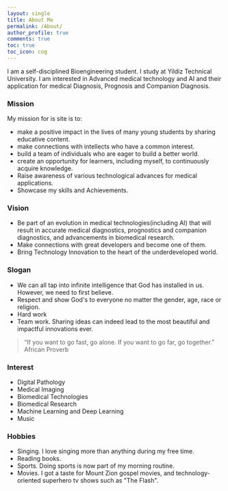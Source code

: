 ```yaml
---
layout: single
title: About Me
permalink: /About/
author_profile: true
comments: true
toc: true
toc_icon: cog
---
```

I am a self-disciplined Bioengineering student. I study at Yildiz Technical University. I am interested in Advanced medical technology and AI and their application for medical Diagnosis, Prognosis and Companion Diagnosis.    
  
### Mission  
My mission for is site is to:  
* make a positive impact in the lives of many young students by sharing educative content.
* make connections with intellects who have a common interest.
* build a team of individuals who are eager to build a better world.
* create an opportunity for learners, including myself, to continuously acquire knowledge.
* Raise awareness of various technological advances for medical applications.
* Showcase my skills and Achievements.    

### Vision  
* Be part of an evolution in medical technologies(including AI) that will result in accurate medical diagnostics, prognostics and companion diagnostics, and advancements in biomedical research. 
* Make connections with great developers and become one of them.
* Bring Technology Innovation to the heart of the underdeveloped world.   
  
### Slogan 
* We can all tap into infinite intelligence that God has installed in us. However, we need to first believe.
* Respect and show God's to everyone no matter the gender, age, race or religion. 
* Hard work
* Team work. Sharing ideas can indeed lead to the most beautiful and impactful innovations ever.  

> “If you want to go fast, go alone. If you want to go far, go together.”  African Proverb

### Interest  
  * Digital Pathology
  * Medical Imaging
  * Biomedical Technologies
  * Biomedical Research
  * Machine Learning and Deep Learning
  * Music
  
### Hobbies  
* Singing. I love singing more than anything during my free time.
* Reading books.
* Sports. Doing sports is now part of my morning routine.
* Movies. I got a taste for Mount Zion gospel movies, and technology-oriented superhero tv shows such as "The Flash".


